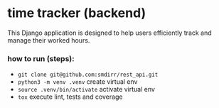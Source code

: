 # time tracker (backend)

This Django application is designed to help users efficiently track and manage their worked hours. 


### how to run (steps):
- `git clone git@github.com:smdirr/rest_api.git` 
- `python3 -m venv .venv` create virtual env
- `source .venv/bin/activate` activate virtual env
- `tox` execute lint, tests and coverage

